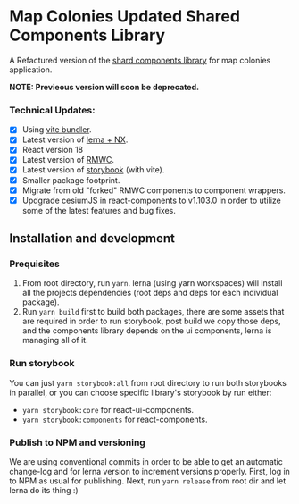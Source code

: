 # Map Colonies Updated Shared Components Library
A Refactured version of the [shard components library](https://github.com/MapColonies/shared-components) for map colonies application. 

**NOTE: Previeous version will soon be deprecated.**
### Technical Updates:

 - [X] Using [vite bundler](https://vitejs.dev/).
 - [X] Latest version of [lerna + NX](https://lerna.js.org/).
 - [X] React version 18
 - [X] Latest version of [RMWC](https://rmwc.io/).
 - [X] Latest version of [storybook](https://storybook.js.org/) (with vite).
 - [X] Smaller package footprint.
 - [X] Migrate from old "forked" RMWC components to component wrappers.
 - [X] Updgrade cesiumJS in react-components to v1.103.0 in order to utilize some of the latest features and bug fixes. 

## Installation and development

### Prequisites 
 1. From root directory, run `yarn`. lerna (using yarn workspaces) will install all the projects dependencies (root deps and deps for each individual package).
 2. Run `yarn build` first to build both packages, there are some assets that are required in order to run storybook, post build we copy those deps, and the components library depends on the ui components, lerna is managing all of it.

### Run storybook
You can just `yarn storybook:all` from root directory to run both storybooks in parallel, or you can choose specific library's storybook by run either: 
* `yarn storybook:core` for react-ui-components.
* `yarn storybook:components` for react-components.

### Publish to NPM and versioning
We are using conventional commits in order to be able to get an automatic change-log and for lerna version to increment versions properly.
First, log in to NPM as usual for publishing.
Next, run `yarn release` from root dir and let lerna do its thing :)
